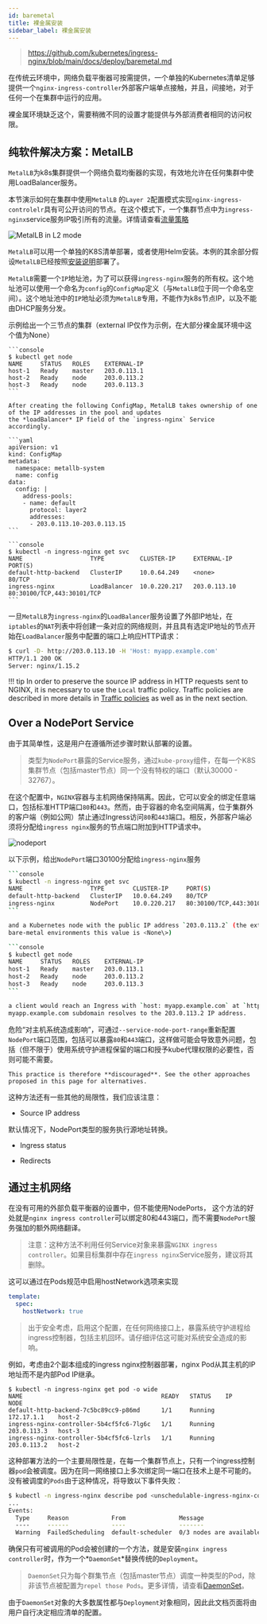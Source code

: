 ```yaml
---
id: baremetal
title: 裸金属安装
sidebar_label: 裸金属安装
---
```


> https://github.com/kubernetes/ingress-nginx/blob/main/docs/deploy/baremetal.md

在传统云环境中，网络负载平衡器可按需提供，一个单独的Kubernetes清单足够提供一个`nginx-ingress-controller`外部客户端单点接触，并且，间接地，对于任何一个在集群中运行的应用。

裸金属环境缺乏这个，需要稍微不同的设置才能提供与外部消费者相同的访问权限。

## 纯软件解决方案：MetalLB

`MetalLB`为k8s集群提供一个网络负载均衡器的实现，有效地允许在任何集群中使用LoadBalancer服务。

本节演示如何在集群中使用`MetalLB` 的`Layer 2`配置模式实现`nginx-ingress-controlelr`具有可公开访问的节点。在这个模式下，一个集群节点中为`ingress-nginx`service服务IP吸引所有的流量。详情请查看[流量策略](https://metallb.universe.tf/usage/#traffic-policies)

![MetalLB in L2 mode](./asserts/metallb.jpg)

`MetalLB`可以用一个单独的K8S清单部署，或者使用Helm安装。本例的其余部分假设`MetalLB`已经按照[安装说明](https://metallb.universe.tf/installation/)部署了。

`MetalLB`需要一个`IP`地址池，为了可以获得`ingress-nginx`服务的所有权。这个地址池可以使用一个命名为`config`的`ConfigMap`定义（与`MetalLB`位于同一个命名空间）。这个地址池中的`IP`地址必须为`MetalLB`专用，不能作为k8s节点IP，以及不能由DHCP服务分发。

示例给出一个三节点的集群（external IP仅作为示例，在大部分裸金属环境中这个值为None）

```console
​```console
$ kubectl get node
NAME     STATUS   ROLES    EXTERNAL-IP
host-1   Ready    master   203.0.113.1
host-2   Ready    node     203.0.113.2
host-3   Ready    node     203.0.113.3
​```

After creating the following ConfigMap, MetalLB takes ownership of one of the IP addresses in the pool and updates
the *loadBalancer* IP field of the `ingress-nginx` Service accordingly.

​```yaml
apiVersion: v1
kind: ConfigMap
metadata:
  namespace: metallb-system
  name: config
data:
  config: |
    address-pools:
    - name: default
      protocol: layer2
      addresses:
      - 203.0.113.10-203.0.113.15
​```

​```console
$ kubectl -n ingress-nginx get svc
NAME                   TYPE          CLUSTER-IP     EXTERNAL-IP  PORT(S)
default-http-backend   ClusterIP     10.0.64.249    <none>       80/TCP
ingress-nginx          LoadBalancer  10.0.220.217   203.0.113.10  80:30100/TCP,443:30101/TCP
​```
```

一旦`MetalLB`为`ingress-nginx`的`LoadBalancer`服务设置了外部IP地址，在`iptables`的`NAT`列表中将创建一条对应的网络规则，并且具有选定IP地址的节点开始在`LoadBalancer`服务中配置的端口上响应HTTP请求：

```bash
$ curl -D- http://203.0.113.10 -H 'Host: myapp.example.com'
HTTP/1.1 200 OK
Server: nginx/1.15.2
```

!!! tip In order to preserve the source IP address in HTTP requests sent to NGINX, it is necessary to use the `Local` traffic policy. Traffic policies are described in more details in [Traffic policies](https://metallb.universe.tf/usage/#traffic-policies) as well as in the next section.

## Over a NodePort Service

由于其简单性，这是用户在遵循所述步骤时默认部署的设置。

> 类型为`NodePort`暴露的Service服务，通过`kube-proxy`组件，在每一个K8S集群节点（包括master节点）同一个没有特权的端口（默认30000 - 32767）。

在这个配置中，`NGINX`容器与主机网络保持隔离。因此，它可以安全的绑定任意端口，包括标准HTTP端口`80`和`443`。然而，由于容器的命名空间隔离，位于集群外的客户端（例如公网）禁止通过Ingress访问`80`和`443`端口。相反，外部客户端必须将分配给`ingress nginx`服务的节点端口附加到HTTP请求中。

![nodeport](./asserts/nodeport.jpg)

以下示例，给出`NodePort`端口30100分配给`ingress-nginx`服务

```bash
​```console
$ kubectl -n ingress-nginx get svc
NAME                   TYPE        CLUSTER-IP     PORT(S)
default-http-backend   ClusterIP   10.0.64.249    80/TCP
ingress-nginx          NodePort    10.0.220.217   80:30100/TCP,443:30101/TCP
​```

and a Kubernetes node with the public IP address `203.0.113.2` (the external IP is added as an example, in most
bare-metal environments this value is <None\>)

​```console
$ kubectl get node
NAME     STATUS   ROLES    EXTERNAL-IP
host-1   Ready    master   203.0.113.1
host-2   Ready    node     203.0.113.2
host-3   Ready    node     203.0.113.3
​```

a client would reach an Ingress with `host: myapp.example.com` at `http://myapp.example.com:30100`, where the
myapp.example.com subdomain resolves to the 203.0.113.2 IP address.
```

危险“对主机系统造成影响”，可通过`--service-node-port-range`重新配置`NodePort`端口范围，包括可以暴露`80`和`443`端口，这样做可能会导致意外问题，包括（但不限于）使用系统守护进程保留的端口和授予kube代理权限的必要性，否则可能不需要。

```
This practice is therefore **discouraged**. See the other approaches proposed in this page for alternatives.
```

这种方法还有一些其他的局限性，我们应该注意：

- Source IP address

默认情况下，NodePort类型的服务执行源地址转换。

- Ingress status



- Redirects



## 通过主机网络

在没有可用的外部负载平衡器的设置中，但不能使用NodePorts， 这个方法的好处就是`nginx ingress controller`可以绑定80和443端口，而不需要`NodePort`服务强加的额外网络翻译。

> 注意：这种方法不利用任何Service对象来暴露`NGINX ingress controller`。如果目标集群中存在`ingress nginx`Service服务，建议将其删除。

这可以通过在Pods规范中启用hostNetwork选项来实现

```yaml
template:
  spec:
    hostNetwork: true
```

> 出于安全考虑，启用这个配置，在任何网络接口上，暴露系统守护进程给ingress控制器，包括主机回环。请仔细评估这可能对系统安全造成的影响。

例如，考虑由2个副本组成的ingress nginx控制器部署，nginx Pod从其主机的IP地址而不是内部Pod IP继承。

```console
$ kubectl -n ingress-nginx get pod -o wide
NAME                                       READY   STATUS    IP            NODE
default-http-backend-7c5bc89cc9-p86md      1/1     Running   172.17.1.1    host-2
ingress-nginx-controller-5b4cf5fc6-7lg6c   1/1     Running   203.0.113.3   host-3
ingress-nginx-controller-5b4cf5fc6-lzrls   1/1     Running   203.0.113.2   host-2
```

这种部署方法的一个主要局限性是，在每一个集群节点上，只有一个ingress控制器`pod`会被调度。因为在同一网络接口上多次绑定同一端口在技术上是不可能的。没有被调度的`Pods`由于这种情况，将导致以下事件失败：

```bash
$ kubectl -n ingress-nginx describe pod <unschedulable-ingress-nginx-controller-pod>
...
Events:
  Type     Reason            From               Message
  ----     ------            ----               -------
  Warning  FailedScheduling  default-scheduler  0/3 nodes are available: 3 node(s) didn't have free ports for the requested pod ports.
```

确保只有可被调用的Pod会被创建的一个方法，就是安装`nginx ingress controller`时，作为一个*`DaemonSet`*替换传统的`Deployment`。

> `DaemonSet`只为每个群集节点（包括master节点）调度一种类型的Pod，除非该节点被配置为`repel those Pods`。更多详情，请查看[DaemonSet](https://kubernetes.io/docs/concepts/workloads/controllers/daemonset/)。

由于`DaemonSet`对象的大多数属性都与`Deployment`对象相同，因此此文档页面将由用户自行决定相应清单的配置。





